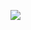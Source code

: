 [![](https://images.microbadger.com/badges/image/jgeusebroek/nzbget.svg)](https://microbadger.com/images/jgeusebroek/nzbget "Get your own image badge on microbadger.com")
